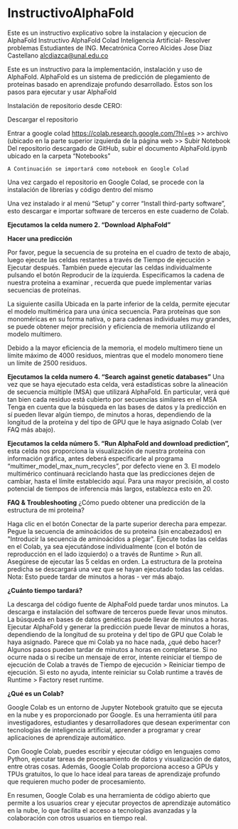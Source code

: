# InstructivoAlphaFold
Este es un instructivo explicativo sobre la instalacion y ejecucion de AlphaFold
Instructivo AlphaFold Colad
Inteligencia Artificial-  Resolver problemas
Estudiantes de ING. Mecatrónica
Correo
 Alcides Jose Diaz Castellano
alcdiazca@unal.edu.co




Este es un instructivo para la implementación, instalación y uso de AlphaFold.
AlphaFold es un sistema de predicción de plegamiento de proteínas basado en aprendizaje profundo desarrollado. Estos son los pasos para ejecutar y usar AlphaFold

Instalación de repositorio desde CERO:


Descargar el repositorio

Entrar a google colad https://colab.research.google.com/?hl=es >> archivo (ubicado en la parte superior izquierda de la página web >> Subir Notebook
Del repositorio descargado de GitHub, subir el documento AlphaFold.ipynb ubicado en la carpeta “Notebooks”

	A Continuación se importará como notebook en Google Colad


Una vez cargado el repositorio en Google Colad, se procede con la instalación de librerías y código dentro del mismo


Una vez instalado ir al menú “Setup”  y correr “Install third-party software”, esto  descargar e importar software de terceros en este cuaderno de Colab.


**Ejecutamos la celda numero 2. “Download AlphaFold”**

**Hacer una predicción**

Por favor, pegue la secuencia de su proteína en el cuadro de texto de abajo, luego ejecute las celdas restantes a través de Tiempo de ejecución > Ejecutar después. También puede ejecutar las celdas individualmente pulsando el botón Reproducir de la izquierda.
Especificamos la cadena de nuestra proteína a examinar , recuerda que puede implementar varias secuencias de proteínas.


La siguiente casilla  Ubicada en la parte inferior de la celda, permite ejecutar el modelo multimérica para una única secuencia. Para proteínas que son monoméricas en su forma nativa, o para cadenas individuales muy grandes, se puede obtener mejor precisión y eficiencia de memoria utilizando el modelo multimero.

Debido a la mayor eficiencia de la memoria, el modelo multimero tiene un límite máximo de 4000 residuos, mientras que el modelo monomero tiene un límite de 2500 residuos.

**Ejecutamos la celda numero 4. “Search against genetic databases”**
Una vez que se haya ejecutado esta celda, verá estadísticas sobre la alineación de secuencia múltiple (MSA) que utilizará AlphaFold. En particular, verá qué tan bien cada residuo está cubierto por secuencias similares en el MSA
Tenga en cuenta que la búsqueda en las bases de datos y la predicción en sí pueden llevar algún tiempo, de minutos a horas, dependiendo de la longitud de la proteína y del tipo de GPU que le haya asignado Colab (ver FAQ más abajo).



**Ejecutamos la celda número 5. “Run AlphaFold and download prediction”,** esta celda nos proporciona la visualización de nuestra proteína con información gráfica, antes deberá especificarle al programa “multimer_model_max_num_recycles”, por defecto viene en 3.
El modelo multimérico continuará reciclando hasta que las predicciones dejen de cambiar, hasta el límite establecido aquí. Para una mayor precisión, al costo potencial de tiempos de inferencia más largos, establezca esto en 20.







**FAQ & Troubleshooting**
¿Cómo puedo obtener una predicción de la estructura de mi proteína?


Haga clic en el botón Conectar de la parte superior derecha para empezar.
Pegue la secuencia de aminoácidos de su proteína (sin encabezados) en "Introducir la secuencia de aminoácidos a plegar".
Ejecute todas las celdas en el Colab, ya sea ejecutándose individualmente (con el botón de reproducción en el lado izquierdo) o a través de Runtime > Run all. Asegúrese de ejecutar las 5 celdas en orden.
La estructura de la proteína predicha se descargará una vez que se hayan ejecutado todas las celdas. Nota: Esto puede tardar de minutos a horas - ver más abajo.


**¿Cuánto tiempo tardará?**

La descarga del código fuente de AlphaFold puede tardar unos minutos.
La descarga e instalación del software de terceros puede llevar unos minutos.
La búsqueda en bases de datos genéticas puede llevar de minutos a horas.
Ejecutar AlphaFold y generar la predicción puede llevar de minutos a horas, dependiendo de la longitud de su proteína y del tipo de GPU que Colab le haya asignado.
Parece que mi Colab ya no hace nada, ¿qué debo hacer?
Algunos pasos pueden tardar de minutos a horas en completarse.
Si no ocurre nada o si recibe un mensaje de error, intente reiniciar el tiempo de ejecución de Colab a través de Tiempo de ejecución > Reiniciar tiempo de ejecución.
Si esto no ayuda, intente reiniciar su Colab runtime a través de Runtime > Factory reset runtime.


**¿Qué es un Colab?**

Google Colab es un entorno de Jupyter Notebook gratuito que se ejecuta en la nube y es proporcionado por Google. Es una herramienta útil para investigadores, estudiantes y desarrolladores que desean experimentar con tecnologías de inteligencia artificial, aprender a programar y crear aplicaciones de aprendizaje automático.

Con Google Colab, puedes escribir y ejecutar código en lenguajes como Python, ejecutar tareas de procesamiento de datos y visualización de datos, entre otras cosas. Además, Google Colab proporciona acceso a GPUs y TPUs gratuitos, lo que lo hace ideal para tareas de aprendizaje profundo que requieren mucho poder de procesamiento.

En resumen, Google Colab es una herramienta de código abierto que permite a los usuarios crear y ejecutar proyectos de aprendizaje automático en la nube, lo que facilita el acceso a tecnologías avanzadas y la colaboración con otros usuarios en tiempo real.





 



